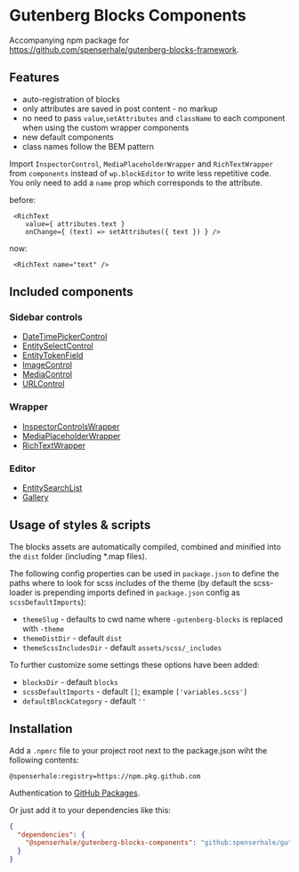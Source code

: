 # Gutenberg Blocks Components

Accompanying npm package for https://github.com/spenserhale/gutenberg-blocks-framework.

## Features

* auto-registration of blocks
*  only attributes are saved in post content - no markup
* no need to pass `value`,`setAttributes` and `className` to each component when using the custom wrapper components
* new default components
* class names follow the BEM pattern

Import `InspectorControl`, `MediaPlaceholderWrapper` and `RichTextWrapper` from `components` instead of `wp.blockEditor` to write less repetitive code.  
You only need to add a `name` prop which corresponds to the attribute.

before:
```
 <RichText
    value={ attributes.text }
    onChange={ (text) => setAttributes({ text }) } />
```
now:
```
 <RichText name="text" />
```

## Included components

### Sidebar controls

* [DateTimePickerControl](src/components/Control/DateTimePickerControl.js)
* [EntitySelectControl](src/components/Control/EntitySelectControl.js)
* [EntityTokenField](src/components/Control/EntityTokenField.js)
* [ImageControl](src/components/Control/ImageControl.js)
* [MediaControl](src/components/Control/MediaControl.js)
* [URLControl](src/components/Control/URLControl.js)


### Wrapper

* [InspectorControlsWrapper](src/components/Control/InspectorControlsWrapper.js)
* [MediaPlaceholderWrapper](src/components/Control/MediaPlaceholderWrapper.js)
* [RichTextWrapper](src/components/Control/RichTextWrapper.js)


### Editor

* [EntitySearchList](src/components/Control/EntitySearchList.js)
* [Gallery](src/components/Control/Gallery.js)


## Usage of styles & scripts

The blocks assets are automatically compiled, combined and minified into the `dist` folder (including *.map files).  

The following config properties can be used in `package.json` to define the paths where to look for scss includes of the theme (by default the scss-loader is prepending imports defined in `package.json` config as `scssDefaultImports`):
* `themeSlug` - defaults to cwd name where `-gutenberg-blocks` is replaced with `-theme`
* `themeDistDir` - default `dist`
* `themeScssIncludesDir` - default `assets/scss/_includes`

To further customize some settings these options have been added:
* `blocksDir` - default `blocks`
* `scssDefaultImports` - default `[]`; example `['variables.scss']`
* `defaultBlockCategory` - default `''`

## Installation

Add a `.npmrc` file to your project root next to the package.json wiht the following contents:
```
@spenserhale:registry=https://npm.pkg.github.com
```
Authentication to [GitHub Packages](https://docs.github.com/en/packages/working-with-a-github-packages-registry/working-with-the-npm-registry#authenticating-to-github-packages).

Or just add it to your dependencies like this:
```json
{
  "dependencies": {
    "@spenserhale/gutenberg-blocks-components": "github:spenserhale/gutenberg-blocks-components#v2.0.0"
  }
}
```